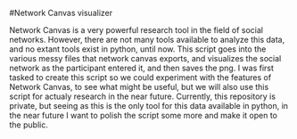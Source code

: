 #Network Canvas visualizer

Network Canvas is a very powerful research tool in the field of social networks. However, there are not many tools available to analyze this data, and no extant tools exist in python, until now.
This script goes into the various messy files that network canvas exports, and visualizes the social network as the participant entered it, and then saves the png.
I was first tasked to create this script so we could experiment with the features of Network Canvas, to see what might be useful, but we will also use this script for actualy research in the near future.
Currently, this repository is private, but seeing as this is the only tool for this data available in python, in the near future I want to polish the script some more and make it open to the public.
